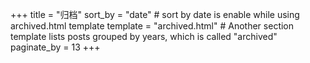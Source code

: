 +++
title = "归档"
sort_by = "date"  # sort by date is enable while using archived.html template
template = "archived.html"  # Another section template lists posts grouped by years, which is called "archived"
paginate_by = 13
+++
